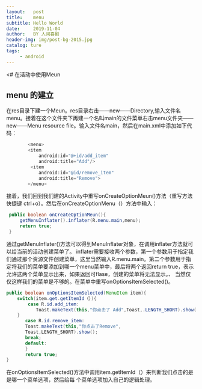 ```yaml
---
layout:   post
title:    menu
subtitle: Hello World
date:     2019-11-04
author:   BY 人间喜剧
header-img: img/post-bg-2015.jpg
catalog: ture
tags:
     - android
---
```

<# 在活动中使用Meun
## menu 的建立
在res目录下建一个Meun。res目录右击——new——Directory,输入文件名menu。接着在这个文件夹下再建一个名叫main的文件菜单右击menu文件夹——new——Menu resource file。输入文件名main，然后在main.xml中添加如下代码：
``` java 
        <menu>
        <item
            android:id="@+id/add_item"
            android:title="Add"/>
         <item
            android:id="@id/remove_item"
            android:title="Remove">
        </menu>
```
接着，我们回到我们建的Activity中重写onCreateOptionMeun()方法（重写方法快捷键 ctrl+o）。然后在onCreateOptionMenu（）方法中输入：
``` java
 public boolean onCreateOptionMeun(){
     getMenuInflater().inflater(R.menu.main,menu);
     return true;
 }
 ```
 通过getMenuInflater()方法可以得到MenuInflater对象，在调用inflater方法就可以给当前的活动创建菜单了。
 inflater需要接收两个参数，第一个参数用于指定我们通过那个资源文件创建菜单，这里当然输入R.menu.main。第二个参数用于指定将我们的菜单要添加到哪一个menu菜单中，最后将两个返回return true，表示允许这两个菜单显示出来，如果返回可flase，创建的菜单将无法显示。、
 当然仅仅这样我们的菜单是不够的。在菜单中重写onOptionsItemSelected()。
 ``` java
 public boolean onOptionsItemSelected(MenuItem item){
     switch(item.get.getItemId（）){
         case R.id.add_item:
            Toast.makeText(this,"你点击了 Add",Toast,.LENGTH_SHORT).show();
     }
        case R.id.remove_item:
        Toast.makeText(this,"你点击了Remove",
        Toast,LENGTH_SHORT).show();
        break;
        default:
        }
        return true;
 }
 ```
 在onOptionsItemSelected()方法中调用item.getItemId（）来判断我们点击的是是哪一个菜单选项，然后给每 个菜单选项加入自己的逻辑处理。
